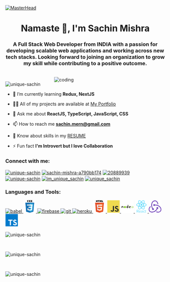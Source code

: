 [![MasterHead](https://camo.githubusercontent.com/48ec00ed4c84e771db4a1db90b56352923a8d644452a32b434d68e97006c9337/68747470733a2f2f63686b736b696c6c732e636f6d2f77702d636f6e74656e742f75706c6f6164732f323032302f30342f504e432d416e696d617465642d42616e6e6572732e676966)](https://unique-sachin.github.io)
<h1 align="center">Namaste 🙏, I'm Sachin Mishra</h1>


<h3 align="center">A Full Stack Web Developer from INDIA with a passion for developing scalable web applications and working across new tech stacks. Looking forward to joining an organization to grow my skill while contributing to a positive outcome.</h3>
<br>
<a href="https://linkedin.com/in/sachin-mishra-a790bb174" target="_blank" rel="noreferrer"><img align="right" alt="coding" width="350" border-radius="5px" src="https://cdn.dribbble.com/users/369139/screenshots/16119910/media/5e904c36beeb0efac71c0f49d6dcd816.png">
</a>
<p align="left"> <img src="https://komarev.com/ghpvc/?username=unique-sachin&label=Profile%20views&color=0e75b6&style=flat" alt="unique-sachin" /> </p>

- 🌱 I’m currently learning **Redux, NextJS**

- 👨‍💻 All of my projects are available at [My Portfolio](https://unique-sachin.github.io)

- 💬 Ask me about **ReactJS, TypeScript, JavaScript, CSS**

- 📫 How to reach me **sachin.mern@gmail.com**

- 📄 Know about skills in my [RESUME](https://drive.google.com/file/d/1YCICx_2YJ6xptAkKvI03bocGVa8oM-j7/view?usp=share_link)

- ⚡ Fun fact **I'm Introvert but I love Collaboration**

<h3 align="left">Connect with me:</h3>
<p align="left">
<a href="https://codepen.io/unique-sachin" target="_blank"><img align="center" src="https://raw.githubusercontent.com/rahuldkjain/github-profile-readme-generator/master/src/images/icons/Social/codepen.svg" alt="unique-sachin" height="30" width="40" /></a>
<a href="https://linkedin.com/in/sachin-mishra-a790bb174" target="_blank"><img align="center" src="https://raw.githubusercontent.com/rahuldkjain/github-profile-readme-generator/master/src/images/icons/Social/linked-in-alt.svg" alt="sachin-mishra-a790bb174" height="30" width="40" /></a>
<a href="https://stackoverflow.com/users/20889939" target="_blank"><img align="center" src="https://raw.githubusercontent.com/rahuldkjain/github-profile-readme-generator/master/src/images/icons/Social/stack-overflow.svg" alt="20889939" height="30" width="40" /></a>
<a href="https://codesandbox.com/unique-sachin" target="_blank"><img align="center" src="https://raw.githubusercontent.com/rahuldkjain/github-profile-readme-generator/master/src/images/icons/Social/codesandbox.svg" alt="unique-sachin" height="30" width="40" /></a>
<a href="https://instagram.com/im_unique_sachin" target="_blank"><img align="center" src="https://raw.githubusercontent.com/rahuldkjain/github-profile-readme-generator/master/src/images/icons/Social/instagram.svg" alt="im_unique_sachin" height="30" width="40" /></a>
<a href="https://www.leetcode.com/unique_sachin" target="_blank"><img align="center" src="https://raw.githubusercontent.com/rahuldkjain/github-profile-readme-generator/master/src/images/icons/Social/leet-code.svg" alt="unique_sachin" height="30" width="40" /></a>
</p>



<h3 align="left">Languages and Tools:</h3>
<p align="left"> <a href="https://babeljs.io/" target="_blank" rel="noreferrer"> <img src="https://www.vectorlogo.zone/logos/babeljs/babeljs-icon.svg" alt="babel" width="40" height="40"/> </a> <a href="https://www.w3schools.com/css/" target="_blank" rel="noreferrer"> <img src="https://raw.githubusercontent.com/devicons/devicon/master/icons/css3/css3-original-wordmark.svg" alt="css3" width="40" height="40"/> </a> <a href="https://firebase.google.com/" target="_blank" rel="noreferrer"> <img src="https://www.vectorlogo.zone/logos/firebase/firebase-icon.svg" alt="firebase" width="40" height="40"/> </a> <a href="https://git-scm.com/" target="_blank" rel="noreferrer"> <img src="https://www.vectorlogo.zone/logos/git-scm/git-scm-icon.svg" alt="git" width="40" height="40"/> </a> <a href="https://heroku.com" target="_blank" rel="noreferrer"> <img src="https://www.vectorlogo.zone/logos/heroku/heroku-icon.svg" alt="heroku" width="40" height="40"/> </a> <a href="https://www.w3.org/html/" target="_blank" rel="noreferrer"> <img src="https://raw.githubusercontent.com/devicons/devicon/master/icons/html5/html5-original-wordmark.svg" alt="html5" width="40" height="40"/> </a> <a href="https://developer.mozilla.org/en-US/docs/Web/JavaScript" target="_blank" rel="noreferrer"> <img src="https://raw.githubusercontent.com/devicons/devicon/master/icons/javascript/javascript-original.svg" alt="javascript" width="40" height="40"/> </a> <a href="https://nodejs.org" target="_blank" rel="noreferrer"> <img src="https://raw.githubusercontent.com/devicons/devicon/master/icons/nodejs/nodejs-original-wordmark.svg" alt="nodejs" width="40" height="40"/> </a> <a href="https://reactjs.org/" target="_blank" rel="noreferrer"> <img src="https://raw.githubusercontent.com/devicons/devicon/master/icons/react/react-original-wordmark.svg" alt="react" width="40" height="40"/> </a> <a href="https://redux.js.org" target="_blank" rel="noreferrer"> <img src="https://raw.githubusercontent.com/devicons/devicon/master/icons/redux/redux-original.svg" alt="redux" width="40" height="40"/> </a> <a href="https://www.typescriptlang.org/" target="_blank" rel="noreferrer"> <img src="https://raw.githubusercontent.com/devicons/devicon/master/icons/typescript/typescript-original.svg" alt="typescript" width="40" height="40"/> </a> </p>

<p><img align="left" src="https://github-readme-stats.vercel.app/api/top-langs?username=unique-sachin&show_icons=true&locale=en&layout=compact" alt="unique-sachin" /><br></p>
<br>
<p>&nbsp;<img align="left" src="https://github-readme-stats.vercel.app/api?username=unique-sachin&show_icons=true&locale=en" alt="unique-sachin" /></p>
<br>
<p><img align="left" src="https://github-readme-streak-stats.herokuapp.com/?user=unique-sachin&" alt="unique-sachin" /></p>
<br>

